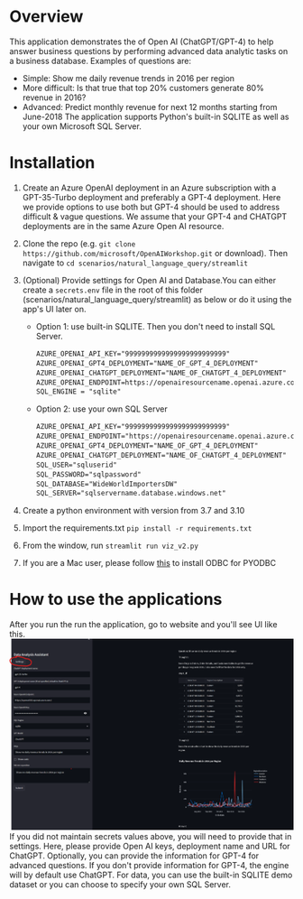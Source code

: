 # Overview
This application demonstrates the of Open AI (ChatGPT/GPT-4) to help answer business questions by performing advanced data analytic tasks on a business database.
Examples of questions are:
- Simple: Show me daily revenue trends in 2016  per region
- More difficult: Is that true that top 20% customers generate 80% revenue in 2016?
- Advanced: Predict monthly revenue for next 12 months starting from June-2018
The application supports Python's built-in SQLITE as well as your own Microsoft SQL Server.
# Installation
1. Create an Azure OpenAI deployment in an Azure subscription with a GPT-35-Turbo deployment and preferably a GPT-4 deployment.
Here we provide options to use both but GPT-4 should be used to address difficult & vague  questions.
We assume that your GPT-4 and CHATGPT deployments are in the same Azure Open AI resource.
2. Clone the repo (e.g. ```git clone https://github.com/microsoft/OpenAIWorkshop.git``` or download). Then navigate to ```cd scenarios/natural_language_query/streamlit```
3. (Optional) Provide settings for Open AI and Database.You can either create a `secrets.env` file in the root of this folder (scenarios/natural_language_query/streamlit) as below or do it using the app's UI later on. 

    - Option 1: use built-in SQLITE. Then you don't need to install SQL Server.
        ```txt
        AZURE_OPENAI_API_KEY="9999999999999999999999999"
        AZURE_OPENAI_GPT4_DEPLOYMENT="NAME_OF_GPT_4_DEPLOYMENT"
        AZURE_OPENAI_CHATGPT_DEPLOYMENT="NAME_OF_CHATGPT_4_DEPLOYMENT"
        AZURE_OPENAI_ENDPOINT=https://openairesourcename.openai.azure.com/
        SQL_ENGINE = "sqlite"
        ```
    - Option 2: use your own SQL Server

        ```txt
        AZURE_OPENAI_API_KEY="9999999999999999999999999"
        AZURE_OPENAI_ENDPOINT="https://openairesourcename.openai.azure.com/"
        AZURE_OPENAI_GPT4_DEPLOYMENT="NAME_OF_GPT_4_DEPLOYMENT"
        AZURE_OPENAI_CHATGPT_DEPLOYMENT="NAME_OF_CHATGPT_4_DEPLOYMENT"
        SQL_USER="sqluserid"
        SQL_PASSWORD="sqlpassword"
        SQL_DATABASE="WideWorldImportersDW"
        SQL_SERVER="sqlservername.database.windows.net"
        ```
4. Create a python environment with version from 3.7 and 3.10
5. Import the requirements.txt `pip install -r requirements.txt`
6. From the window, run `streamlit run viz_v2.py`
7. If you are a Mac user, please follow [this](https://learn.microsoft.com/en-us/sql/connect/odbc/linux-mac/install-microsoft-odbc-driver-sql-server-macos?view=sql-server-ver16) to install ODBC for PYODBC
# How to use the applications

After you run the run the application, go to website and you'll see UI like this.
<img width="1159" alt="image" src="../../../documents/media/da_assistant1.png">
If you did not maintain secrets values above, you will need to provide that in settings. Here, please provide Open AI keys, deployment name and URL for ChatGPT. Optionally, you can provide the information for GPT-4 for advanced questions. If you don't provide information for GPT-4, the engine will by default use ChatGPT.
For data, you can use the built-in SQLITE demo dataset or you can choose to specify your own SQL Server. 